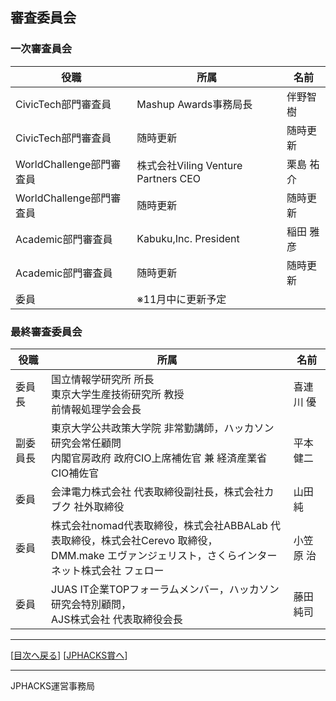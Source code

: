 ## 審査委員会
### 一次審査員会
|役職|所属|名前|
|---|---|---|
|CivicTech部門審査員|Mashup Awards事務局長|伴野智樹|
|CivicTech部門審査員|随時更新|随時更新|
|WorldChallenge部門審査員|株式会社Viling Venture Partners CEO|栗島 祐介|
|WorldChallenge部門審査員|随時更新|随時更新|
|Academic部門審査員|Kabuku,Inc. President|稲田 雅彦|
|Academic部門審査員|随時更新|随時更新|
|委員|※11月中に更新予定||

### 最終審査委員会
|役職|所属|名前|
|---|---|---|
|委員長|国立情報学研究所 所長<br>東京大学生産技術研究所 教授<br>前情報処理学会会長|喜連川 優|
|副委員長|東京大学公共政策大学院 非常勤講師，ハッカソン研究会常任顧問<br>内閣官房政府 政府CIO上席補佐官 兼 経済産業省CIO補佐官|平本 健二|
|委員|会津電力株式会社 代表取締役副社長，株式会社カブク 社外取締役|山田 純|
|委員|株式会社nomad代表取締役，株式会社ABBALab 代表取締役，株式会社Cerevo 取締役，<br>DMM.make エヴァンジェリスト，さくらインターネット株式会社 フェロー|小笠原 治|
|委員|JUAS IT企業TOPフォーラムメンバー，ハッカソン研究会特別顧問，<br>AJS株式会社 代表取締役会長|藤田 純司|


--------------
[[目次へ戻る](../README.md)] [[JPHACKS賞へ](prize.md)]

----
JPHACKS運営事務局
